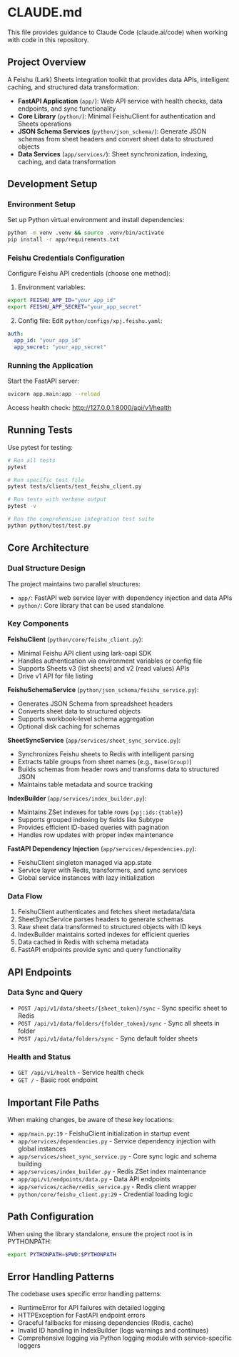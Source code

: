 # CLAUDE.md

This file provides guidance to Claude Code (claude.ai/code) when working with code in this repository.

## Project Overview

A Feishu (Lark) Sheets integration toolkit that provides data APIs, intelligent caching, and structured data transformation:

- **FastAPI Application** (`app/`): Web API service with health checks, data endpoints, and sync functionality
- **Core Library** (`python/`): Minimal FeishuClient for authentication and Sheets operations  
- **JSON Schema Services** (`python/json_schema/`): Generate JSON schemas from sheet headers and convert sheet data to structured objects
- **Data Services** (`app/services/`): Sheet synchronization, indexing, caching, and data transformation

## Development Setup

### Environment Setup

Set up Python virtual environment and install dependencies:

```bash
python -m venv .venv && source .venv/bin/activate
pip install -r app/requirements.txt
```

### Feishu Credentials Configuration

Configure Feishu API credentials (choose one method):

1. Environment variables:
```bash
export FEISHU_APP_ID="your_app_id"
export FEISHU_APP_SECRET="your_app_secret"
```

2. Config file: Edit `python/configs/xpj.feishu.yaml`:
```yaml
auth:
  app_id: "your_app_id"  
  app_secret: "your_app_secret"
```

### Running the Application

Start the FastAPI server:
```bash
uvicorn app.main:app --reload
```

Access health check: http://127.0.0.1:8000/api/v1/health

## Running Tests

Use pytest for testing:
```bash
# Run all tests
pytest

# Run specific test file
pytest tests/clients/test_feishu_client.py

# Run tests with verbose output
pytest -v

# Run the comprehensive integration test suite
python python/test/test.py
```

## Core Architecture

### Dual Structure Design
The project maintains two parallel structures:
- `app/`: FastAPI web service layer with dependency injection and data APIs
- `python/`: Core library that can be used standalone

### Key Components

**FeishuClient** (`python/core/feishu_client.py`): 
- Minimal Feishu API client using lark-oapi SDK
- Handles authentication via environment variables or config file
- Supports Sheets v3 (list sheets) and v2 (read values) APIs
- Drive v1 API for file listing

**FeishuSchemaService** (`python/json_schema/feishu_service.py`):
- Generates JSON Schema from spreadsheet headers
- Converts sheet data to structured objects
- Supports workbook-level schema aggregation
- Optional disk caching for schemas

**SheetSyncService** (`app/services/sheet_sync_service.py`):
- Synchronizes Feishu sheets to Redis with intelligent parsing
- Extracts table groups from sheet names (e.g., `Base(Group)`)
- Builds schemas from header rows and transforms data to structured JSON
- Maintains table metadata and source tracking

**IndexBuilder** (`app/services/index_builder.py`):
- Maintains ZSet indexes for table rows (`xpj:ids:{table}`)
- Supports grouped indexing by fields like Subtype
- Provides efficient ID-based queries with pagination
- Handles row updates with proper index maintenance

**FastAPI Dependency Injection** (`app/services/dependencies.py`):
- FeishuClient singleton managed via app.state
- Service layer with Redis, transformers, and sync services
- Global service instances with lazy initialization

### Data Flow
1. FeishuClient authenticates and fetches sheet metadata/data
2. SheetSyncService parses headers to generate schemas
3. Raw sheet data transformed to structured objects with ID keys
4. IndexBuilder maintains sorted indexes for efficient queries
5. Data cached in Redis with schema metadata
6. FastAPI endpoints provide sync and query functionality

## API Endpoints

### Data Sync and Query
- `POST /api/v1/data/sheets/{sheet_token}/sync` - Sync specific sheet to Redis
- `POST /api/v1/data/folders/{folder_token}/sync` - Sync all sheets in folder
- `POST /api/v1/data/folders/sync` - Sync default folder sheets

### Health and Status  
- `GET /api/v1/health` - Service health check
- `GET /` - Basic root endpoint

## Important File Paths

When making changes, be aware of these key locations:
- `app/main.py:19` - FeishuClient initialization in startup event
- `app/services/dependencies.py` - Service dependency injection with global instances
- `app/services/sheet_sync_service.py` - Core sync logic and schema building
- `app/services/index_builder.py` - Redis ZSet index maintenance
- `app/api/v1/endpoints/data.py` - Data API endpoints
- `app/services/cache/redis_service.py` - Redis client wrapper
- `python/core/feishu_client.py:29` - Credential loading logic

## Path Configuration

When using the library standalone, ensure the project root is in PYTHONPATH:
```bash
export PYTHONPATH=$PWD:$PYTHONPATH
```

## Error Handling Patterns

The codebase uses specific error handling patterns:
- RuntimeError for API failures with detailed logging
- HTTPException for FastAPI endpoint errors
- Graceful fallbacks for missing dependencies (Redis, cache)
- Invalid ID handling in IndexBuilder (logs warnings and continues)
- Comprehensive logging via Python logging module with service-specific loggers